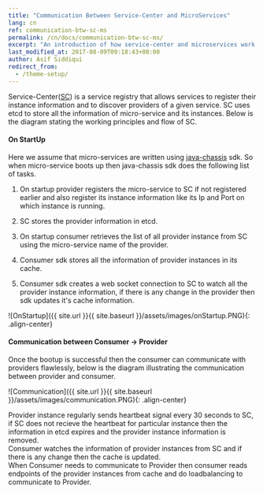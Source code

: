 ```yaml
---
title: "Communication Between Service-Center and MicroServices"
lang: cn
ref: communication-btw-sc-ms
permalink: /cn/docs/communication-btw-sc-ms/
excerpt: "An introduction of how service-center and microservices work together"
last_modified_at: 2017-08-09T09:18:43+08:00
author: Asif Siddiqui
redirect_from:
  - /theme-setup/
---
```


Service-Center([SC](https://github.com/ServiceComb/service-center)) is a service registry that allows services to register their instance information and to discover providers of a given service.
SC uses etcd to store all the information of micro-service and its instances. Below is the diagram stating the working principles and flow of SC.

#### On StartUp
Here we assume that micro-services are written using [java-chassis](https://github.com/ServiceComb/java-chassis) sdk. So when micro-service boots up then java-chassis sdk does the following list of tasks.

1. On startup provider registers the micro-service to SC if not registered earlier and also register its instance information like its Ip and Port on which instance is running.

2. SC stores the provider information in etcd.

3. On startup consumer retrieves the list of all provider instance from SC using the micro-service name of the provider.

4. Consumer sdk stores all the information of provider instances in its cache.

5. Consumer sdk creates a web socket connection to SC to watch all the provider instance information, if there is any change in the provider then sdk updates it's cache information.

![OnStartup]({{ site.url }}{{ site.baseurl }}/assets/images/onStartup.PNG){: .align-center}

#### Communication between Consumer -> Provider
Once the bootup is successful then the consumer can communicate with providers flawlessly, below is the diagram illustrating the communication between provider and consumer.

![Communication]({{ site.url }}{{ site.baseurl }}/assets/images/communication.PNG){: .align-center}

Provider instance regularly sends heartbeat signal every 30 seconds to SC, if SC does not recieve the heartbeat for particular instance then the information in etcd expires and the provider instance information is removed.  
Consumer watches the information of provider instances from SC and if there is any change then the cache is updated.  
When Consumer needs to communicate to Provider then consumer reads endpoints of the provider instances from cache and do loadbalancing to communicate to Provider.
